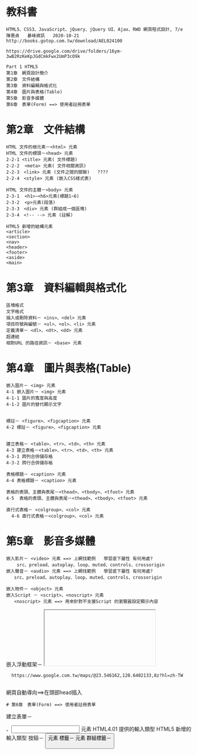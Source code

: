 # 教科書
```
HTML5、CSS3、JavaScript、jQuery、jQuery UI、Ajax、RWD 網頁程式設計, 7/e
陳惠貞   碁峰資訊   2020-10-21
http://books.gotop.com.tw/download/AEL024100

https://drive.google.com/drive/folders/16ym-3wB2RzKeKpJGdCmkFwx2UmP3cO9k

Part 1 HTML5
第1章　網頁設計簡介
第2章　文件結構
第3章　資料編輯與格式化
第4章　圖片與表格(Table)
第5章　影音多媒體
第6章　表單(Form) ==> 使用者註冊表單  
```
# 第2章　文件結構
```
HTML 文件的根元素－<html> 元素 
HTML 文件的標頭－<head> 元素 
2-2-1 <title> 元素( 文件標題)
2-2-2  <meta> 元素( 文件相關資訊)
2-2-3　<link> 元素 (文件之間的關聯)   ????
2-2-4　<style> 元素 (嵌入CSS樣式表)

HTML 文件的主體－<body> 元素
2-3-1  <h1>~<h6>元素(標題1~6)
2-3-2  <p>元素(段落)
2-3-3　<div> 元素 (群組成一個區塊)
2-3-4　<!-- --> 元素 (註解)

HTML5 新增的結構元素 
<article>
<section>
<nav>
<header>
<footer>
<aside>
<main>
```
# 第3章　資料編輯與格式化
```
區塊格式
文字格式
插入或刪除資料－ <ins>、<del> 元素
項目符號與編號－ <ul>、<ol>、<li> 元素
定義清單－ <dl>、<dt>、<dd> 元素
超連結
相對URL 的路徑資訊－ <base> 元素
```
# 第4章　圖片與表格(Table)
```
嵌入圖片－ <img> 元素
4-1 嵌入圖片－ <img> 元素
4-1-1 圖片的寬度與高度
4-1-2 圖片的替代顯示文字


標註－ <figure>、<figcaption> 元素
4-2 標註－ <figure>、<figcaption> 元素


建立表格－ <table>、<tr>、<td>、<th> 元素
4-3 建立表格－<table>、<tr>、<td>、<th> 元素
4-3-1 跨列合併儲存格
4-3-2 跨行合併儲存格

表格標題－ <caption> 元素
4-4 表格標題－ <caption> 元素

表格的表頭、主體與表尾－<thead>、<tbody>、<tfoot> 元素
4-5  表格的表頭、主體與表尾－<thead>、<tbody>、<tfoot> 元素

直行式表格－ <colgroup>、<col> 元素
  4-6 直行式表格－<colgroup>、<col> 元素
```
# 第5章　影音多媒體
```
嵌入影片－ <video> 元素 ==> 上網找範例   學習底下屬性 有何用處?
    src、preload、autoplay、loop、muted、controls、crossorigin
嵌入聲音－ <audio> 元素 ==> 上網找範例   學習底下屬性 有何用處?
   src、preload、autoplay、loop、muted、controls、crossorigin

嵌入物件－ <object> 元素
嵌入Script － <script>、<noscript> 元素
   <noscript> 元素 ==> 用來針對不支援Script 的瀏覽器設定顯示內容
```
嵌入浮動框架－ <iframe> 元素 ==> 駭客最愛   網頁掛馬
   https://kknews.cc/zh-tw/tech/lzpxyoz.html
   https://codertw.com/%E5%89%8D%E7%AB%AF%E9%96%8B%E7%99%BC/253296/

   插入google map
     	<iframe src="https://www.google.com/maps/embed?pb=!1m18!1m12!1m3!1d3615.002890183714!2d121.56235021471375!3d25.033975983972297!2m3!1f0!2f0!3f0!3m2!1i1024!2i768!4f13.1!3m3!1m2!1s0x3442abb6da9c9e1f%3A0x1206bcf082fd10a6!2zMTEw5Y-w5YyX5biC5L-h576p5Y2A5L-h576p6Lev5LqU5q61N-iZnw!5e0!3m2!1szh-TW!2stw!4v1587956752277!5m2!1szh-TW!2stw" width="600" height="450" frameborder="0" style="border:0;" allowfullscreen="" aria-hidden="false" tabindex="0"></iframe>

      https://www.google.com.tw/maps/@23.546162,120.6402133,8z?hl=zh-TW
```
```
網頁自動導向==>在頭部head插入
    <meta http-equiv="refresh" content="5; url=https://www.google.com.tw/">
```
# 第6章　表單(Form) ==> 使用者註冊表單 
```
建立表單－ <form>、<input> 元素
HTML4.01 提供的輸入類型
HTML5 新增的輸入類型
按鈕－ <button> 元素
標籤－ <label> 元素
群組標籤－ <optgroup> 元素
將表單欄位框起來－<fieldset>、<legend> 元素


使用者註冊表單 
```

